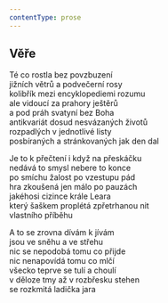 ```yaml
---
contentType: prose
---
```


## Věře

Té co rostla bez povzbuzení  
jižních větrů a podvečerní rosy  
kolibřík mezi encyklopediemi rozumu  
ale vidoucí za prahory ještěrů  
a pod práh svatyní bez Boha  
antikvariát dosud nesvázaných životů  
rozpadlých v jednotlivé listy  
posbíraných a stránkovaných jak den dal

Je to k přečtení i když na přeskáčku  
nedává to smysl nebere to konce  
po smíchu žalost po vzestupu pád  
hra zkoušená jen málo po pauzách  
jakéhosi cizince krále Leara  
který šaškem proplétá zpřetrhanou nit  
vlastního příběhu

A to se zrovna dívám k jívám  
jsou ve sněhu a ve střehu  
nic se nepodobá tomu co přijde  
nic nenapovídá tomu co mlčí  
všecko teprve se tulí a choulí  
v děloze tmy až v rozbřesku stehen  
se rozkmitá ladička jara
